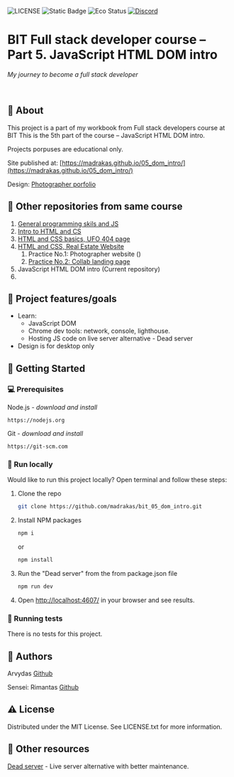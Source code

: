![LICENSE](https://img.shields.io/badge/license-MIT-blue.svg?style=flat-square)
![Static Badge](https://img.shields.io/badge/%20Coffe-Free-yellow)
![Eco Status](https://img.shields.io/badge/ECO-Friendly-green.svg)
[![Discord](https://discord.com/api/guilds/571393319201144843/widget.png)](https://discord.gg/dRwW4rw)

# BIT Full stack developer course – Part 5. JavaScript HTML DOM intro

_My journey to become a full stack developer_

<br>

## 🌟 About

This project is a part of my workbook from Full stack developers course at BIT This is the 5th part of the course – JavaScript HTML DOM intro.

Projects porpuses are educational only. 

Site published at: [https://madrakas.github.io/05_dom_intro/](https://madrakas.github.io/05_dom_intro/)

Design: [Photographer porfolio](https://dribbble.com/shots/22848649-Webdesign-photographer/)

## 🧭 Other repositories from same course
1. [General programming skils and JS](https://github.com/madrakas/bit_01_Intro_to_programming_and_JS/)
2. [Intro to HTML and CS](https://github.com/madrakas/bit_02_Intro_to_html/)
3. [HTML and CSS basics, UFO 404 page](https://github.com/madrakas/bit_03_html-ufo)
4. [HTML and CSS,  Real Estate Website](https://github.com/madrakas/bit_04_html_real_estate/)
    1. Practice No.1: Photographer website ()
    2. [Practice No.2: Collab landing page](https://github.com/madrakas/bit_04_01_homework_colab/)
5. JavaScript HTML DOM intro (Current repository)
6. 

## 🎯 Project features/goals

*   Learn:
    *   JavaScript DOM
    *   Chrome dev tools: network, console, lighthouse.
    *   Hosting JS code on live server alternative - Dead server
*   Design is for desktop only

## 🧰 Getting Started

### 💻 Prerequisites

Node.js - _download and install_

```
https://nodejs.org
```

Git - _download and install_

```
https://git-scm.com
```

### 🏃 Run locally

Would like to run this project locally? Open terminal and follow these steps:

1. Clone the repo
    ```sh
    git clone https://github.com/madrakas/bit_05_dom_intro.git
    ```
2. Install NPM packages
    ```sh
    npm i
    ```
    or
    ```sh
    npm install
    ```
3. Run the "Dead server" from the from package.json file
    ```sh
    npm run dev
    ```
4. Open [http://localhost:4607/](http://localhost:4607/) in your browser and see results.

### 🧪 Running tests

There is no tests for this project.

## 🎅 Authors

Arvydas [Github](https://github.com/madrakas)

Sensei: Rimantas [Github](https://github.com/belauzas)

## ⚠️ License

Distributed under the MIT License. See LICENSE.txt for more information.

## 🔗 Other resources
[Dead server](https://www.npmjs.com/package/dead-server) - Live server alternative with better maintenance.
